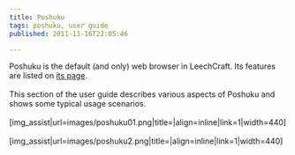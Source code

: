 ```yaml
---
title: Poshuku
tags: poshuku, user guide
published: 2011-11-16T22:05:46

---
```


Poshuku is the default (and only) web browser in LeechCraft. Its
features are listed on [its page](/plugins-poshuku).\
\
This section of the user guide describes various aspects of Poshuku and
shows some typical usage scenarios.\
\
\[img\_assist|url=images/poshuku01.png|title=|align=inline|link=1|width=440\]\
\
\[img\_assist|url=images/poshuku2.png|title=|align=inline|link=1|width=440\]